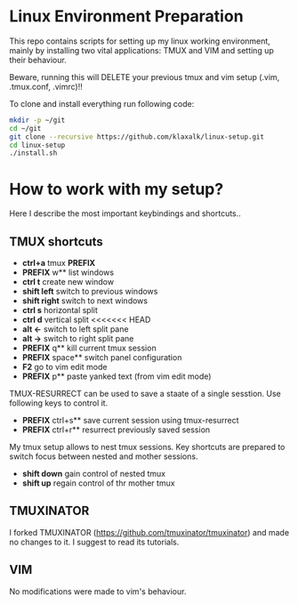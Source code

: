 # Linux Environment Preparation

This repo contains scripts for setting up my linux working environment, mainly by
installing two vital applications: TMUX and VIM and setting up their behaviour.

Beware, running this will DELETE your previous tmux and vim setup (.vim, .tmux.conf, .vimrc)!!

To clone and install everything run following code:

```bash
mkdir -p ~/git
cd ~/git
git clone --recursive https://github.com/klaxalk/linux-setup.git
cd linux-setup
./install.sh
```
# How to work with my setup?

Here I describe the most important keybindings and shortcuts..

## TMUX shortcuts

- **ctrl+a** tmux **__PREFIX__**
- **__PREFIX__** w** list windows
- **ctrl t** create new window
- **shift left** switch to previous windows
- **shift right** switch to next windows
- **ctrl s** horizontal split
- **ctrl d** vertical split
<<<<<<< HEAD
- **alt <-** switch to left split pane
- **alt ->** switch to right split pane
- **__PREFIX__** q** kill current tmux session
- **__PREFIX__** space** switch panel configuration
- **F2** go to vim edit mode
- **__PREFIX__** p** paste yanked text (from vim edit mode)

TMUX-RESURRECT can be used to save a staate of a single sesstion. Use following keys to control it.

- **__PREFIX__** ctrl+s** save current session using tmux-resurrect
- **__PREFIX__** ctrl+r** resurrect previously saved session

My tmux setup allows to nest tmux sessions. Key shortcuts are prepared to switch focus between nested and mother sessions.

- **shift down** gain control of nested tmux
- **shift up** regain control of thr mother tmux

## TMUXINATOR

I forked TMUXINATOR (https://github.com/tmuxinator/tmuxinator) and made no changes to it. I suggest to read its tutorials.

## VIM

No modifications were made to vim's behaviour.
